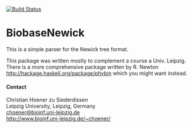 [![Build Status](https://travis-ci.org/choener/BiobaseNewick.svg?branch=master)](https://travis-ci.org/choener/BiobaseNewick)

# BiobaseNewick

This is a simple parser for the Newick tree format.

This package was written mostly to complement a course a Univ. Leipzig. There
is a more comprehensive package written by R. Newton
<http://hackage.haskell.org/package/phybin> which you might want instead.



#### Contact

Christian Hoener zu Siederdissen  
Leipzig University, Leipzig, Germany  
choener@bioinf.uni-leipzig.de  
http://www.bioinf.uni-leipzig.de/~choener/  

